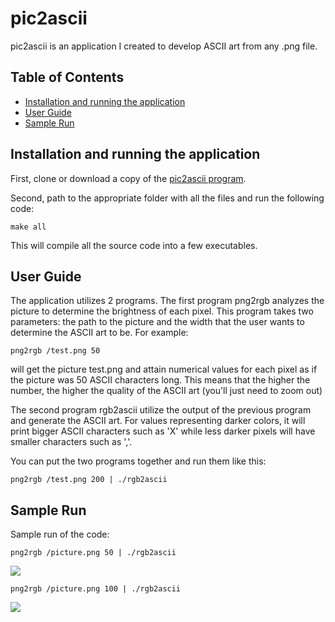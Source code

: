 # pic2ascii

pic2ascii is an application I created to develop ASCII art from any .png file.

## Table of Contents

* [Installation and running the application](#install)
* [User Guide](#user)
* [Sample Run](#test)

## Installation and running the application <a name="install"></a>

First, clone or download a copy of the [pic2ascii program](https://github.com/yjkim97/pic2ascii).

Second, path to the appropriate folder with all the files and run the following code:

```
make all
```

This will compile all the source code into a few executables. 

## User Guide <a name="user"></a>

The application utilizes 2 programs. The first program png2rgb analyzes the picture to determine the brightness of each pixel. This program takes two parameters: the path to the picture and the width that the user wants to determine the ASCII art to be. For example:

```
png2rgb /test.png 50
```
will get the picture test.png and attain numerical values for each pixel as if the picture was 50 ASCII characters long. This means that the higher the number, the higher the quality of the ASCII art (you'll just need to zoom out)

The second program rgb2ascii utilize the output of the previous program and generate the ASCII art. For values representing darker colors, it will print bigger ASCII characters such as 'X' while less darker pixels will have smaller characters such as ','.

You can put the two programs together and run them like this:

```
png2rgb /test.png 200 | ./rgb2ascii
```

## Sample Run <a name="test"></a>
Sample run of the code:
```
png2rgb /picture.png 50 | ./rgb2ascii
```
<img class="ui image" src="yjkim97.github.io/images/rgb2ascii.png">

```
png2rgb /picture.png 100 | ./rgb2ascii
```
<img class="ui image" src="yjkim97.github.io/images/rgb2ascii.png">
